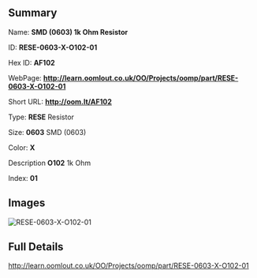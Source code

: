 

## Summary
 
Name: __SMD (0603) 1k Ohm Resistor__

ID: __RESE-0603-X-O102-01__

Hex ID: __AF102__

WebPage: __http://learn.oomlout.co.uk/OO/Projects/oomp/part/RESE-0603-X-O102-01__

Short URL: __http://oom.lt/AF102__


Type: __RESE__ Resistor 

Size: __0603__ SMD (0603) 

Color: __X__  

Description __O102__ 1k Ohm 

Index: __01__


## Images
![RESE-0603-X-O102-01](http://oomlout.com/oomp-gen/parts/RESE-0603-X-O102-01/RESE-0603-X-O102-01_420.jpg)



## Full Details

 http://learn.oomlout.co.uk/OO/Projects/oomp/part/RESE-0603-X-O102-01














